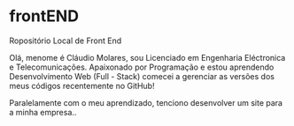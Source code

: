 # frontEND
 Ropositório Local de Front End

 Olá, menome é Cláudio Molares, sou Licenciado em Engenharia Eléctronica e Telecomunicações. Apaixonado por Programação e estou aprendendo Desenvolvimento Web (Full - Stack) comecei a gerenciar as versões dos meus códigos recentemente no GitHub!

 Paralelamente com o meu aprendizado, tenciono desenvolver um site para a minha empresa..
